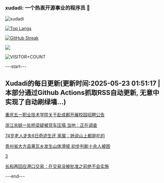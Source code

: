 ### xudadi: 一个热衷开源事业的程序员 👋

![xudadi](https://github-readme-stats-git-masterorgs-github-readme-stats-team.vercel.app/api?username=xudadi)

[![Top Langs](https://github-readme-stats.vercel.app/api/top-langs/?username=xudadi)](https://github.com/anuraghazra/github-readme-stats)

[![GitHub Streak](https://streak-stats.demolab.com?user=xudadi&locale=zh_Hans)](https://git.io/streak-stats)

![](https://raw.githubusercontent.com/xudadi/xudadi/main/assets/github-contribution-grid-snake.svg)

![VISITOR+COUNT](https://komarev.com/ghpvc/?username=xudadi&label=VISITOR+COUNT)


---start---

## Xudadi的每日更新(更新时间:2025-05-23 01:51:17 | 本部分通过Github Actions抓取RSS自动更新, 无意中实现了自动刷绿墙...)

[重庆五一职业技术学院关于赴成都开展校园招聘公告](https://www.gongkaoleida.com/article/2413501)

[浙江余姚一处桥梁疑被货车压塌 当地：正在调查](https://m.163.com/news/article/K05TVTLV053469KC.html)

[74岁老人走失6日奇迹生还 家属：她说山上都是吃的](https://m.163.com/news/article/K05RASDV0534P59R.html)

[贵州省大方县果瓦乡发生山体滑坡 初步判断十余人被困](https://m.163.com/news/article/K05QKKK80001899O.html)

[3](https://m.163.com/touch/news/sub/domestic)

[长和再回应港口交易：在交易没被批准之前绝不会实施](https://m.163.com/news/article/K05PF1UH0512B07B.html)

---end---
